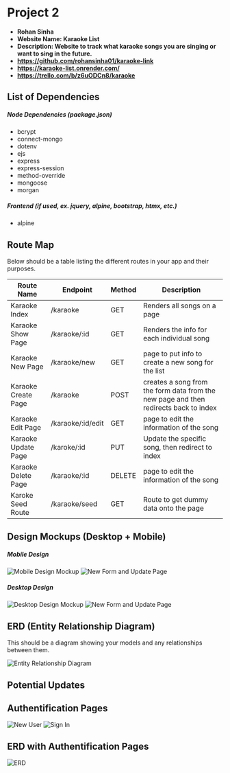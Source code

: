 # Project 2

- **Rohan Sinha**
- **Website Name: Karaoke List**
- **Description: Website to track what karaoke songs you are singing or want to sing in the future.**
- **https://github.com/rohansinha01/karaoke-link**
- **https://karaoke-list.onrender.com/**
- **https://trello.com/b/z6uODCn8/karaoke**

## List of Dependencies

##### Node Dependencies (package.json)

- bcrypt
- connect-mongo
- dotenv
- ejs
- express
- express-session
- method-override
- mongoose
- morgan

##### Frontend (if used, ex. jquery, alpine, bootstrap, htmx, etc.)

- alpine

## Route Map

Below should be a table listing the different routes in your app and their purposes.

| Route Name | Endpoint | Method | Description |
|------------|----------|--------|-------------|
| Karaoke Index | /karaoke | GET | Renders all songs on a page|
| Karaoke Show Page | /karaoke/:id | GET | Renders the info for each individual song|
| Karaoke New Page | /karaoke/new | GET | page to put info to create a new song for the list|
| Karaoke Create Page | /karaoke | POST | creates a song from the form data from the new page and then redirects back to index |
| Karaoke Edit Page | /karaoke/:id/edit | GET | page to edit the information of the song|
| Karaoke Update Page | /karoke/:id | PUT | Update the specific song, then redirect to index |
| Karaoke Delete Page | /karaoke/:id | DELETE | page to edit the information of the song|
| Karoke Seed Route | /karaoke/seed | GET | Route to get dummy data onto the page |

## Design Mockups (Desktop + Mobile)

##### Mobile Design

![Mobile Design Mockup](./public/images/index-mobile.png)
![New Form and Update Page](./public/images/new-edit.png)

##### Desktop Design

![Desktop Design Mockup](./public/images/index-desktop.png)
![New Form and Update Page](./public/images/new-edit.png)

## ERD (Entity Relationship Diagram)

This should be a diagram showing your models and any relationships between them.

![Entity Relationship Diagram](./public/images/erd.png)

## Potential Updates

## Authentification Pages

![New User](./public/images/sign-up.png)
![Sign In](./public/images/log-in.png)

## ERD with Authentification Pages

![ERD](./public/images/auth-erd.png)


